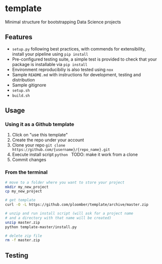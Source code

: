 # template

Minimal structure for bootstrapping Data Science projects

## Features

* `setup.py` following best practices, with commends for extensibility, install your pipeline using `pip install`
* Pre-configured testing suite, a simple test is provided to check that your package is installable via `pip install`
* Environment reproducibiliy is also tested using `nox`
* Sample `README.md` with instructions for development, testing and distribution
* Sample gitignore
* `setup.sh`
* `build.sh`

## Usage

### Using it as a Github template

1. Click on "use this template"
2. Create the repo under your account
3. Clone your repo `git clone https://github.com/{username}/{repo_name}.git`
4. Execute install script `python ` TODO: make it work from a clone
5. Commit changes


### From the terminal

```bash
# move to a folder where you want to store your project
mkdir my_new_project
cp my_new_project

# get template
curl -O -L https://github.com/ploomber/template/archive/master.zip

# unzip and run install script (will ask for a project name
# and a directory with that name will be created)
unzip master.zip
python template-master/install.py

# delete zip file
rm -f master.zip
```

## Testing
